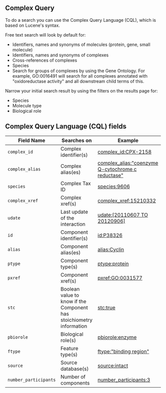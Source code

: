 ## Complex Query

To do a search you can use the Complex Query Language (CQL), which is based on Lucene's syntax.

Free text search will look by default for:
- Identifiers, names and synonyms of molecules (protein, gene, small molecule)
- Identifiers, names and synonyms of complexes
- Cross-references of complexes
- Species
- Search for groups of complexes by using the Gene Ontology. For example, GO:0016491 will search for all complexes annotated with "oxidoreductase activity" and all downstream child terms of this.

Narrow your initial search result by using the filters on the results page for:
- Species
- Molecule type
- Biological role

## Complex Query Language (CQL) fields

|Field Name            | Searches on                                                          | Example  |
|----------------------|----------------------------------------------------------------------|----------|
|`complex_id`          | Complex identifier(s)                                                |[complex_id:CPX-2158](https://www.ebi.ac.uk/complexportal/complex/search?query=complex_id:CPX-2158 "Search by complex ac")|
|`complex_alias`       | Complex alias(es)                                                    |[complex_alias:"coenzyme Q-cytochrome c reductase"](https://www.ebi.ac.uk/complexportal/complex/search?query=complex_alias:&quot;coenzyme+Q-cytochrome+c+reductase&quot;)|
|`species`             | Complex Tax ID                                                       |[species:9606](https://www.ebi.ac.uk/complexportal/complex/search?query=species:9606)|
|`complex_xref`        | Complex xref(s)                                                      |[complex_xref:15210332](https://www.ebi.ac.uk/complexportal/complex/search?query=complex_xref:15210332)|
|`udate`               | Last update of the interaction                                       |[udate:\[20110607 TO 20120906\]](https://www.ebi.ac.uk/complexportal/complex/search?query=udate:[20110607+TO+20120906])|
|`id`                  | Component identifier(s)                                              |[id:P38326](https://www.ebi.ac.uk/complexportal/complex/search?query=id:P38326)|
|`alias`               | Component alias(es)                                                  |[alias:Cyclin](https://www.ebi.ac.uk/complexportal/complex/search?query=alias:Cyclin)|
|`ptype`               | Component type(s)                                                    |[ptype:protein](https://www.ebi.ac.uk/complexportal/complex/search?query=ptype:protein)|
|`pxref`               | Component xref(s)                                                    |[pxref:GO:0031577](https://www.ebi.ac.uk/complexportal/complex/search?query=pxref:GO:0031577)|
|`stc`                 | Boolean value to know if the Component has stoichiometry information |[stc:true](https://www.ebi.ac.uk/complexportal/complex/search?query=stc:true)|
|`pbiorole`            | Biological role(s)                                                   |[pbiorole:enzyme](https://www.ebi.ac.uk/complexportal/complex/search?query=pbiorole:enzyme)|
|`ftype`               | Feature type(s)                                                      |[ftype:"binding region"](https://www.ebi.ac.uk/complexportal/complex/search?query=ftype:&quot;binding+region&quot;)|
|`source`              | Source database(s)                                                   |[source:intact](https://www.ebi.ac.uk/complexportal/complex/search?query=source:intact)|
|`number_participants` | Number of components                                                 |[number_participants:3](https://www.ebi.ac.uk/complexportal/complex/search?query=number_participants:3)|

